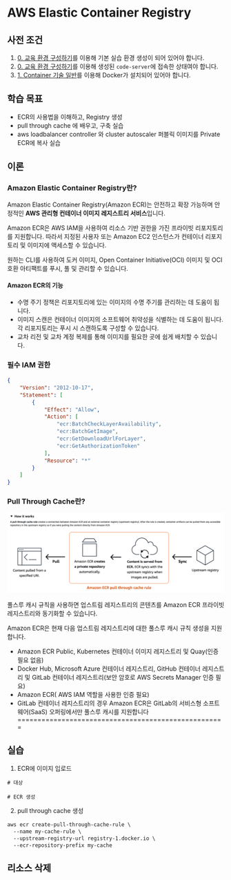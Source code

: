 # AWS Elastic Container Registry

## 사전 조건

1. [0. 교육 환경 구성하기](00_Setup/)를 이용해 기본 실습 환경 생성이 되어 있어야 합니다.
2. [0. 교육 환경 구성하기](00_Setup/)를 이용해 생성된 `code-server`에 접속한 상태여야 합니다.
3. [1. Container 기술 일반](01_Container/04_install_docker.sh)를 이용해 Docker가 설치되어 있어야 합니다.

## 학습 목표
- ECR의 사용법을 이해하고, Registry 생성 
- pull through cache 에 배우고, 구축 실습
- aws loadbalancer controller 와 cluster autoscaler 퍼블릭 이미지를 Private ECR에 복사 실습

## 이론
### Amazon Elastic Container Registry란?
Amazon Elastic Container Registry(Amazon ECR)는 안전하고 확장 가능하며 안정적인 **AWS 관리형 컨테이너 이미지 레지스트리 서비스**입니다.

Amazon ECR은 AWS IAM을 사용하여 리소스 기반 권한을 가진 프라이빗 리포지토리를 지원합니다. 따라서 지정된 사용자 또는 Amazon EC2 인스턴스가 컨테이너 리포지토리 및 이미지에 액세스할 수 있습니다.

원하는 CLI를 사용하여 도커 이미지, Open Container Initiative(OCI) 이미지 및 OCI 호환 아티팩트를 푸시, 풀 및 관리할 수 있습니다.

#### Amazon ECR의 기능
- 수명 주기 정책은 리포지토리에 있는 이미지의 수명 주기를 관리하는 데 도움이 됩니다.
- 이미지 스캔은 컨테이너 이미지의 소프트웨어 취약성을 식별하는 데 도움이 됩니다. 각 리포지토리는 푸시 시 스캔하도록 구성할 수 있습니다.
- 교차 리전 및 교차 계정 복제를 통해 이미지를 필요한 곳에 쉽게 배치할 수 있습니다. 

### 필수 IAM 권한
```json
{
    "Version": "2012-10-17",
    "Statement": [
        {
            "Effect": "Allow",
            "Action": [
                "ecr:BatchCheckLayerAvailability",
                "ecr:BatchGetImage",
                "ecr:GetDownloadUrlForLayer",
                "ecr:GetAuthorizationToken"
            ],
            "Resource": "*"
        }
    ]
}
```

### Pull Through Cache란?

![1743490206925](image/pull_through_cache_architect.png)

풀스루 캐시 규칙을 사용하면 업스트림 레지스트리의 콘텐츠를 Amazon ECR 프라이빗 레지스트리와 동기화할 수 있습니다.

Amazon ECR은 현재 다음 업스트림 레지스트리에 대한 풀스루 캐시 규칙 생성을 지원합니다.
- Amazon ECR Public, Kubernetes 컨테이너 이미지 레지스트리 및 Quay(인증 필요 없음)
- Docker Hub, Microsoft Azure 컨테이너 레지스트리, GitHub 컨테이너 레지스트리 및 GitLab 컨테이너 레지스트리(보안 암호로 AWS Secrets Manager 인증 필요)
- Amazon ECR( AWS IAM 역할을 사용한 인증 필요)
- GitLab 컨테이너 레지스트리의 경우 Amazon ECR은 GitLab의 서비스형 소프트웨어(SaaS) 오퍼링에서만 풀스루 캐시를 지원합니다
====================================================
## 실습
1. ECR에 이미지 입로드
```
# 대상

# ECR 생성
```
2. pull through cache 생성
```
aws ecr create-pull-through-cache-rule \
  --name my-cache-rule \
  --upstream-registry-url registry-1.docker.io \
  --ecr-repository-prefix my-cache
```
## 리소스 삭제